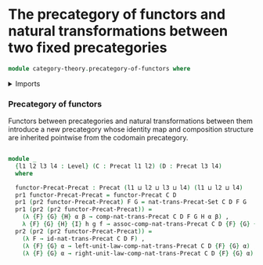 # The precategory of functors and natural transformations between two fixed precategories

```agda
module category-theory.precategory-of-functors where
```

<details><summary>Imports</summary>

```agda
open import category-theory.functors-precategories
open import category-theory.natural-transformations-precategories
open import category-theory.precategories

open import foundation.dependent-pair-types
open import foundation.embeddings
open import foundation.equational-reasoning
open import foundation.function-extensionality
open import foundation.identity-types
open import foundation.injective-maps
open import foundation.propositions
open import foundation.subtypes
open import foundation.universe-levels
```

</details>

### Precategory of functors

Functors between precategories and natural transformations between them
introduce a new precategory whose identity map and composition structure are
inherited pointwise from the codomain precategory.

```agda

module _
  {l1 l2 l3 l4 : Level} (C : Precat l1 l2) (D : Precat l3 l4)
  where

  functor-Precat-Precat : Precat (l1 ⊔ l2 ⊔ l3 ⊔ l4) (l1 ⊔ l2 ⊔ l4)
  pr1 functor-Precat-Precat = functor-Precat C D
  pr1 (pr2 functor-Precat-Precat) F G = nat-trans-Precat-Set C D F G
  pr1 (pr2 (pr2 functor-Precat-Precat)) =
    (λ {F} {G} {H} α β → comp-nat-trans-Precat C D F G H α β) ,
    λ {F} {G} {H} {I} h g f → assoc-comp-nat-trans-Precat C D {F} {G} {H} {I} f g h
  pr2 (pr2 (pr2 functor-Precat-Precat)) =
    (λ F → id-nat-trans-Precat C D F) ,
    (λ {F} {G} α → left-unit-law-comp-nat-trans-Precat C D {F} {G} α) ,
    (λ {F} {G} α → right-unit-law-comp-nat-trans-Precat C D {F} {G} α)
```
